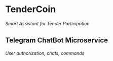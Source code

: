# TenderCoin
###### *Smart Assistant for Tender Participation*
## Telegram ChatBot Microservice
###### *User authorization, chats, commands*
